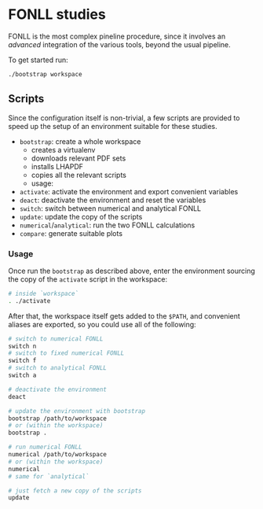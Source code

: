 # FONLL studies

FONLL is the most complex pineline procedure, since it involves an *advanced*
integration of the various tools, beyond the usual pipeline.

To get started run:

```sh
./bootstrap workspace
```


## Scripts

Since the configuration itself is non-trivial, a few scripts are provided to
speed up the setup of an environment suitable for these studies.

- `bootstrap`: create a whole workspace
  - creates a virtualenv
  - downloads relevant PDF sets
  - installs LHAPDF
  - copies all the relevant scripts
  - usage:
- `activate`: activate the environment and export convenient variables
- `deact`: deactivate the environment and reset the variables
- `switch`: switch between numerical and analytical FONLL
- `update`: update the copy of the scripts
- `numerical`/`analytical`: run the two FONLL calculations
- `compare`: generate suitable plots

### Usage

Once run the `bootstrap` as described above, enter the environment sourcing the
copy of the `activate` script in the workspace:

```sh
# inside `workspace`
. ./activate
```

After that, the workspace itself gets added to the `$PATH`, and convenient
aliases are exported, so you could use all of the following:
```sh
# switch to numerical FONLL
switch n
# switch to fixed numerical FONLL
switch f
# switch to analytical FONLL
switch a

# deactivate the environment
deact

# update the environment with bootstrap
bootstrap /path/to/workspace
# or (within the workspace)
bootstrap .

# run numerical FONLL
numerical /path/to/workspace
# or (within the workspace)
numerical
# same for `analytical`

# just fetch a new copy of the scripts
update
```
